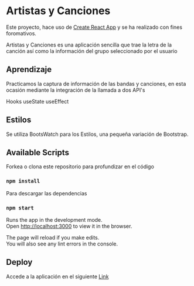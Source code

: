 # Artistas y Canciones


Este proyecto, hace uso de [Create React App](https://github.com/facebook/create-react-app) y se ha realizado con fines foromativos.  

Artistas y Canciones es una aplicación sencilla que trae la letra de la canción así como la información del grupo seleccionado por el usuario

## Aprendizaje

Practicamos la captura de información de las bandas y canciones, en esta ocasión mediante la integración de la llamada a dos API's

Hooks useState useEffect

## Estilos

Se utiliza BootsWatch para los Estilos, una pequeña variación de Bootstrap.

## Available Scripts

Forkea o clona este repositorio para profundizar en el código

### `npm install`
Para descargar las dependencias

### `npm start`

Runs the app in the development mode.\
Open [http://localhost:3000](http://localhost:3000) to view it in the browser.

The page will reload if you make edits.\
You will also see any lint errors in the console.


## Deploy

Accede a la aplicación en el siguiente [Link](https://bandndlyrics.netlify.app)
